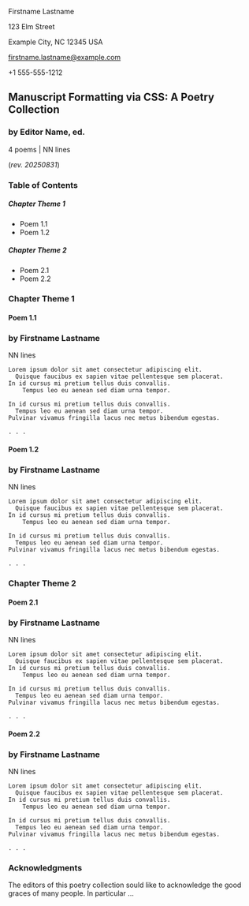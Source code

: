<!--
Template: poetry collection (not compliant, but looks nice)

Poetry collections no matter the length are typically formatted similarly to
a chapter-book, but a little different ...
- title page (same as a long-form prose)
- Table of contents chapter: .m-chapter.toc -> .m-scene
- The poems: empty .m-chapter -> m-poem m-poem m-poem ...
- Acknowledgements chapter: .m-chapter -> m-scene

This poetry collection does not meet industry spec just yet.
-->

<style>
    /*
    @import url("https://toddwarner.io/pub/css/manuscript-css/manuscript-3.0.css");
    @import url("/full/path/to/the/repository/for/manuscript-css/manuscript-3.0.css");
    */
    @import url("../../manuscript-3.0.css");
</style>

<div id="vpage" class="no-header">
<article id="manuscript" class="long poetry">

<div id="m-contact">

Firstname Lastname

123 Elm Street

Example City, NC 12345 USA

firstname.lastname@example.com

+1 555-555-1212

</div>

<div class="m-header">

# Manuscript Formatting via CSS: A Poetry Collection

### by Editor Name, ed.

<div class="m-facts">

4 poems | NN lines

(_rev. 20250831_)

</div></div>

<section class="m-chapter toc">
<div class="m-header" style="width: 100%">

# Table of Contents

</div>
<section class="m-scene">

##### Chapter Theme 1

  - Poem 1.1
  - Poem 1.2

##### Chapter Theme 2

  - Poem 2.1
  - Poem 2.2

</section></section>


<section class="m-chapter">
<div class="m-header">

# Chapter Theme 1

</div>
<section class="m-poem">
<div class="m-header">

# Poem 1.1

### by Firstname Lastname

<div class="m-facts">

NN lines

</div></div>

```plaintext
Lorem ipsum dolor sit amet consectetur adipiscing elit.
  Quisque faucibus ex sapien vitae pellentesque sem placerat.
In id cursus mi pretium tellus duis convallis.
    Tempus leo eu aenean sed diam urna tempor.
```
```plaintext
In id cursus mi pretium tellus duis convallis.
  Tempus leo eu aenean sed diam urna tempor.
Pulvinar vivamus fringilla lacus nec metus bibendum egestas.
```
```plaintext
. . .
```

</section> <!-- end poem -->
<section class="m-poem">
<div class="m-header">

# Poem 1.2

### by Firstname Lastname

<div class="m-facts">

NN lines

</div></div>

```plaintext
Lorem ipsum dolor sit amet consectetur adipiscing elit.
  Quisque faucibus ex sapien vitae pellentesque sem placerat.
In id cursus mi pretium tellus duis convallis.
    Tempus leo eu aenean sed diam urna tempor.

In id cursus mi pretium tellus duis convallis.
  Tempus leo eu aenean sed diam urna tempor.
Pulvinar vivamus fringilla lacus nec metus bibendum egestas.

. . .
```

</section> <!-- end poem -->
</section> <!-- end chapter -->


<section class="m-chapter">
<div class="m-header">

# Chapter Theme 2

</div>
<section class="m-poem">
<div class="m-header">

# Poem 2.1

### by Firstname Lastname

<div class="m-facts">

NN lines

</div></div>

```plaintext
Lorem ipsum dolor sit amet consectetur adipiscing elit.
  Quisque faucibus ex sapien vitae pellentesque sem placerat.
In id cursus mi pretium tellus duis convallis.
    Tempus leo eu aenean sed diam urna tempor.
```
```plaintext
In id cursus mi pretium tellus duis convallis.
  Tempus leo eu aenean sed diam urna tempor.
Pulvinar vivamus fringilla lacus nec metus bibendum egestas.
```
```plaintext
. . .
```

</section> <!-- end poem -->
<section class="m-poem">
<div class="m-header">

# Poem 2.2

### by Firstname Lastname

<div class="m-facts">

NN lines

</div></div>

```plaintext
Lorem ipsum dolor sit amet consectetur adipiscing elit.
  Quisque faucibus ex sapien vitae pellentesque sem placerat.
In id cursus mi pretium tellus duis convallis.
    Tempus leo eu aenean sed diam urna tempor.

In id cursus mi pretium tellus duis convallis.
  Tempus leo eu aenean sed diam urna tempor.
Pulvinar vivamus fringilla lacus nec metus bibendum egestas.

. . .
```

</section> <!-- end poem -->
</section> <!-- end chapter -->


<section class="m-chapter">
<div class="m-header">

# Acknowledgments

</div>
<section class="m-scene">

The editors of this poetry collection sould like to acknowledge the good graces
of many people. In particular …

</section> <!-- end "scene" -->
</section> <!-- end chapter -->

</article> <!-- end manuscript -->
</div>     <!-- end vpage -->
